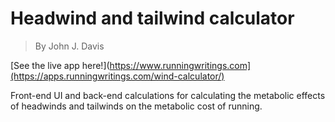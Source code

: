 # Headwind and tailwind calculator

>By John J. Davis

[See the live app here!](https://www.runningwritings.com](https://apps.runningwritings.com/wind-calculator/)

Front-end UI and back-end calculations for calculating the metabolic effects of headwinds and tailwinds on the metabolic cost of running. 
